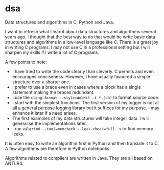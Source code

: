 # dsa
Data structures and algorithms in C, Python and Java.

I want to refresh what I learnt about data structures and algorithms several 
years ago. I thought that the best way to do that would be write basic data 
structures and algorithms in a low-level language like C. There is a great joy 
in writing C programs. I may not use C in a professional setting but I will 
sharpen my skills if I write a lot of C programs.

A few points to note:
* I have tried to write the code clearly than cleverly. C permits and even
encourages conciseness. However, I have usually favoured a simple structure
over a shorter one.
* I prefer to use a brace even in cases where a block has a single statement
making the braces redundant.
* I use the <code>clang-format --style=WebKit -i *.[ch]</code> to format 
source code.
* I start with the simplest functions. The first version of my logger is not
at all a general purpose logging library but it suffices for my purpose. I may
enhance it later if a need arises.
* The first examples of my data structures will take integer data. I will 
generalise the implementations later.
* I run <code>valgrind --tool=memcheck --leak-check=full -s</code> to find 
memory leaks.

It is often easy to write an algorithm first in Python and then translate it
to C. A few algorithms are therefore in Python notebooks.

Algorithms related to compilers are written in Java. They are all based on
ANTLR4.


